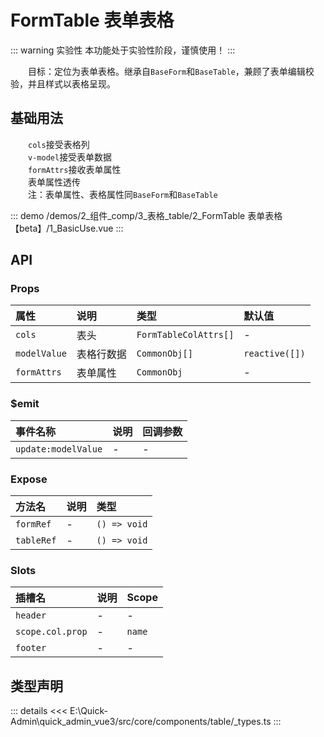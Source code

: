 # FormTable 表单表格  <Badge class="title-badge" type="warning" text="beta" />

::: warning 实验性
本功能处于实验性阶段，谨慎使用！
:::

&emsp;&emsp;目标：定位为表单表格。继承自`BaseForm`和`BaseTable`，兼顾了表单编辑校验，并且样式以表格呈现。
## 基础用法

&emsp;&emsp;`cols`接受表格列  
&emsp;&emsp;`v-model`接受表单数据  
&emsp;&emsp;`formAttrs`接收表单属性  
&emsp;&emsp;表单属性透传  
&emsp;&emsp;注：表单属性、表格属性同`BaseForm`和`BaseTable`

::: demo 
/demos/2_组件_comp/3_表格_table/2_FormTable 表单表格【beta】/1_BasicUse.vue
:::


## API 

### Props

|属性|说明|类型|默认值|
|:---|:---|:---|:---|
|`cols`|表头|`FormTableColAttrs[]`|-|
|`modelValue`|表格行数据|`CommonObj[]`|`reactive([])`|
|`formAttrs`|表单属性|`CommonObj`|-|

### $emit

|事件名称|说明|回调参数|
|:---|:---|:---|
|`update:modelValue`|-|-|

### Expose

|方法名|说明|类型|
|:---|:---|:---|
|`formRef`|-|`() => void`|
|`tableRef`|-|`() => void`|

### Slots

|插槽名|说明|Scope|
|:---|:---|:---|
|`header`|-|-|
|`scope.col.prop`|-|`name`|
|`footer`|-|-|


## 类型声明

::: details
<<< E:\Quick-Admin\quick_admin_vue3/src/core/components/table/_types.ts
:::  
